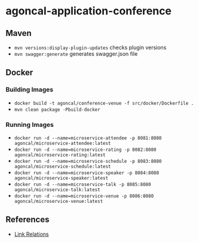 # agoncal-application-conference

## Maven

* `mvn versions:display-plugin-updates` checks plugin versions
* `mvn swagger:generate` generates swagger.json file

## Docker

### Building Images

* `docker build -t agoncal/conference-venue -f src/docker/Dockerfile .`
* `mvn clean package -Pbuild-docker`

### Running Images

* `docker run -d --name=microservice-attendee -p 8081:8080 agoncal/microservice-attendee:latest`
* `docker run -d --name=microservice-rating -p 8082:8080 agoncal/microservice-rating:latest`
* `docker run -d --name=microservice-schedule -p 8083:8080 agoncal/microservice-schedule:latest`
* `docker run -d --name=microservice-speaker -p 8084:8080 agoncal/microservice-speaker:latest`
* `docker run -d --name=microservice-talk -p 8085:8080 agoncal/microservice-talk:latest`
* `docker run -d --name=microservice-venue -p 8086:8080 agoncal/microservice-venue:latest`

## References

* [Link Relations](http://www.iana.org/assignments/link-relations/link-relations.xml)
